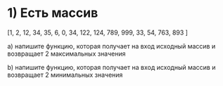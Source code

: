 # 1) Есть массив

[1, 2, 12, 34, 35, 6, 0, 34, 122, 124, 789, 999, 33, 54, 763, 893
]

a) напишите функцию, которая получает на вход исходный массив и возвращает 2
максимальных значения

b) напишите функцию, которая получает на вход исходный массив и возвращает 2
минимальных значения

